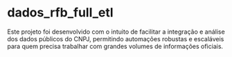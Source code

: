 # dados_rfb_full_etl
Este projeto foi desenvolvido com o intuito de facilitar a integração e análise dos dados públicos do CNPJ, permitindo automações robustas e escaláveis para quem precisa trabalhar com grandes volumes de informações oficiais.

